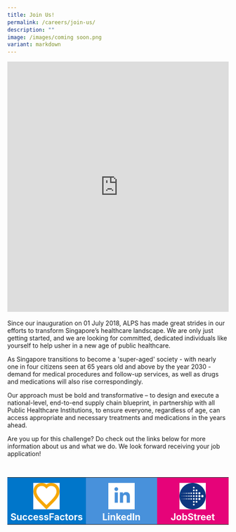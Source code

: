 ```yaml
---
title: Join Us!
permalink: /careers/join-us/
description: ""
image: /images/coming soon.png
variant: markdown
---
```

<iframe allowfullscreen="true" height="569" width="100%" frameborder="0" src="https://docs.google.com/presentation/d/e/2PACX-1vTdJUYaeXpI2dkQwb3PZiYw7mMyAOb4cdAHWLgZGVE1sdLdPFOv43iLY_xmCVa_gAQiAjHHkNNyctvc/pubembed?start=true&amp;loop=true&amp;delayms=3000"></iframe>

Since our inauguration on 01 July 2018, ALPS has made great strides in our efforts to transform Singapore’s healthcare landscape. We are only just getting started, and we are looking for committed, dedicated individuals like yourself to help usher in a new age of public healthcare.

As Singapore transitions to become a 'super-aged' society - with nearly one in four citizens seen at 65 years old and above by the year 2030 - demand for medical procedures and follow-up services, as well as drugs and medications will also rise correspondingly.
 
Our approach must be bold and transformative – to design and execute a national-level, end-to-end supply chain blueprint, in partnership with all Public Healthcare Institutions, to ensure everyone, regardless of age, can access appropriate and necessary treatments and medications in the years ahead.
 
Are you up for this challenge? Do check out the links below for more information about us and what we do. We look forward receiving your job application!

<br>
<table style="width:100%">
	<tbody>
		<tr style="margin-top: 1em">
			<td style="width: 33.3%; background-color: #0076CA; text-align: center;">
				<a target="_blank" style="color: white; font-size: 1.5em; font-weight: bold;text-align: center; text-decoration: none;" href="https://careers.singhealth.com.sg/ALPS/go/ALPS-All-Opportunities/650244/">
					<img style="margin-top: 0.5em; width:60px" src="/images/Careers/alps_icon_success_factors_heart.png">
				SuccessFactors</a>
			</td>
			<td style="width: 33.3%; background-color: #4891DB; text-align: center;">
				<a target="_blank" style="color: white; font-size: 1.5em; font-weight: bold; text-decoration: none;" href="https://www.linkedin.com/company/alps-pte-ltd/about/">
					<img style="margin-top: 0.5em; width:60px" src="/images/Careers/alps_icon_linkedin_blue_on_white.png">
				LinkedIn</a>
			</td>
			<td style="width: 33.3%; background-color: #E60379; text-align: center;">
				<a target="_blank" style="color: white; font-size: 1.5em; font-weight: bold; text-align: center; text-decoration: none;" href="https://sg.jobstreet.com/companies/alps-healthcare-168534278081746">
					<img style="margin-top: 0.5em; width:60px" src="/images/Careers/alps_icon_jobstreet_arrow.png">
				JobStreet</a>
			</td>
		</tr>
	</tbody>
</table>
